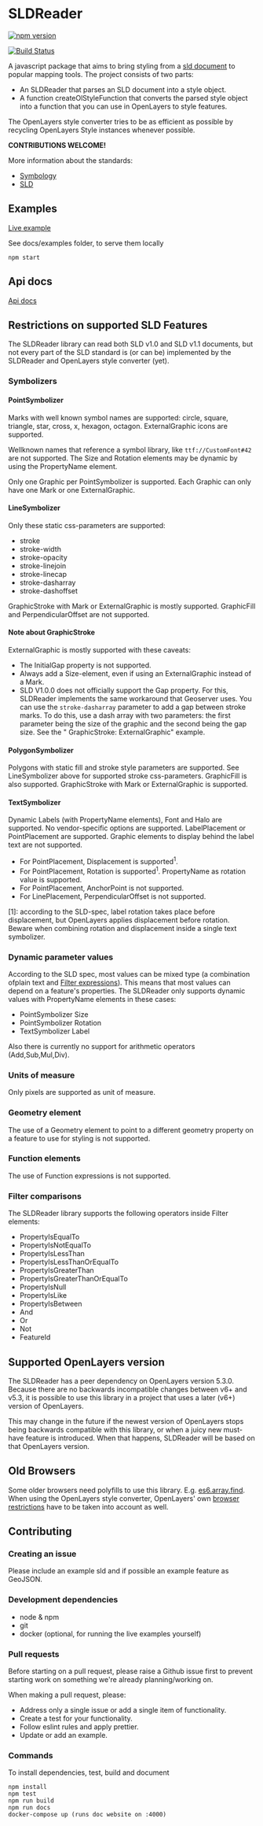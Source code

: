 # SLDReader

[![npm version](https://badge.fury.io/js/%40nieuwlandgeo%2Fsldreader.svg)](https://badge.fury.io/js/%40nieuwlandgeo%2Fsldreader)

[![Build Status](https://travis-ci.org/NieuwlandGeo/SLDReader.svg?branch=master)](https://travis-ci.org/NieuwlandGeo/SLDReader)

A javascript package that aims to bring styling from a [sld document](http://www.opengeospatial.org/standards/sld) to popular mapping
tools. The project consists of two parts:
* An SLDReader that parses an SLD document into a style object.
* A function createOlStyleFunction that converts the parsed style object into a function that you can use in OpenLayers to style features.

The OpenLayers style converter tries to be as efficient as possible by recycling OpenLayers Style instances whenever possible.

**CONTRIBUTIONS WELCOME!**

More information about the standards:

* [Symbology](http://www.opengeospatial.org/standards/symbol/)
* [SLD](http://www.opengeospatial.org/standards/sld)

## Examples

[Live example](https://nieuwlandgeo.github.io/SLDReader)

See docs/examples folder, to serve them locally

```
npm start
```

## Api docs

[Api docs](https://nieuwlandgeo.github.io/SLDReader/api.html)

## Restrictions on supported SLD Features
The SLDReader library can read both SLD v1.0 and SLD v1.1 documents, but not every part of the SLD standard is (or can be) implemented by the SLDReader and OpenLayers style converter (yet).

### Symbolizers

#### PointSymbolizer
Marks with well known symbol names are supported: circle, square, triangle, star, cross, x, hexagon, octagon. ExternalGraphic icons are supported.

Wellknown names that reference a symbol library, like ```ttf://CustomFont#42``` are not supported. The Size and Rotation elements may be dynamic by using the PropertyName element.

Only one Graphic per PointSymbolizer is supported. Each Graphic can only have one Mark or one ExternalGraphic.

#### LineSymbolizer
Only these static css-parameters are supported:
* stroke
* stroke-width
* stroke-opacity
* stroke-linejoin
* stroke-linecap
* stroke-dasharray
* stroke-dashoffset

GraphicStroke with Mark or ExternalGraphic is mostly supported.
GraphicFill and PerpendicularOffset are not supported.

#### Note about GraphicStroke
ExternalGraphic is mostly supported with these caveats:
* The InitialGap property is not supported.
* Always add a Size-element, even if using an ExternalGraphic instead of a Mark.
* SLD V1.0.0 does not officially support the Gap property. For this, SLDReader implements the same workaround that Geoserver uses. You can use the `stroke-dasharray` parameter to add a gap between stroke marks. To do this, use a dash array with two parameters: the first parameter being the size of the graphic and the second being the gap size. See the " GraphicStroke: ExternalGraphic" example.

#### PolygonSymbolizer
Polygons with static fill and stroke style parameters are supported. See LineSymbolizer above for supported stroke css-parameters. GraphicFill is also supported.
GraphicStroke with Mark or ExternalGraphic is supported.

#### TextSymbolizer
Dynamic Labels (with PropertyName elements), Font and Halo are supported. No vendor-specific options are supported. LabelPlacement or PointPlacement are supported. Graphic elements to display behind the label text are not supported.
* For PointPlacement, Displacement is supported<sup>1</sup>.
* For PointPlacement, Rotation is supported<sup>1</sup>. PropertyName as rotation value is supported.
* For PointPlacement, AnchorPoint is not supported.
* For LinePlacement, PerpendicularOffset is not supported.

[1]: according to the SLD-spec, label rotation takes place before displacement, but OpenLayers applies displacement before rotation. Beware when combining rotation and displacement inside a single text symbolizer.

### Dynamic parameter values
According to the SLD spec, most values can be mixed type (a combination ofplain text and [Filter expressions](https://docs.geoserver.org/stable/en/user/styling/sld/reference/filters.html#sld-filter-expression)). This means that most values can depend on a feature's properties. The SLDReader only supports dynamic values with PropertyName elements in these cases:

* PointSymbolizer Size
* PointSymbolizer Rotation
* TextSymbolizer Label

Also there is currently no support for arithmetic operators (Add,Sub,Mul,Div).

### Units of measure
Only pixels are supported as unit of measure.

### Geometry element
The use of a Geometry element to point to a different geometry property on a feature to use for styling is not supported.

### Function elements
The use of Function expressions is not supported.

### Filter comparisons
The SLDReader library supports the following operators inside Filter elements:

* PropertyIsEqualTo
* PropertyIsNotEqualTo
* PropertyIsLessThan
* PropertyIsLessThanOrEqualTo
* PropertyIsGreaterThan
* PropertyIsGreaterThanOrEqualTo
* PropertyIsNull
* PropertyIsLike
* PropertyIsBetween
* And
* Or
* Not
* FeatureId

## Supported OpenLayers version
The SLDReader has a peer dependency on OpenLayers version 5.3.0. Because there are no backwards incompatible changes between v6+ and v5.3, it is possible to use this library in a project that uses a later (v6+) version of OpenLayers.

This may change in the future if the newest version of OpenLayers stops being backwards compatible with this library, or when a juicy new must-have feature is introduced. When that happens, SLDReader will be based on that OpenLayers version.

## Old Browsers

Some older browsers need polyfills to use this library. E.g. [es6.array.find](https://www.npmjs.com/package/core-js#ecmascript-6-array). When using the OpenLayers style converter, OpenLayers' own [browser restrictions](https://openlayers.org/en/latest/doc/tutorials/background.html) have to be taken into account as well.

## Contributing

### Creating an issue

Please include an example sld and if possible an example feature as GeoJSON.

### Development dependencies

* node & npm 
* git
* docker (optional, for running the live examples yourself)

### Pull requests

Before starting on a pull request, please raise a Github issue first to prevent starting work on something we're already planning/working on.

When making a pull request, please:
* Address only a single issue or add a single item of functionality.
* Create a test for your functionality.
* Follow eslint rules and apply prettier.
* Update or add an example.

### Commands

To install dependencies, test, build and document

```
npm install
npm test
npm run build
npm run docs
docker-compose up (runs doc website on :4000)
```
